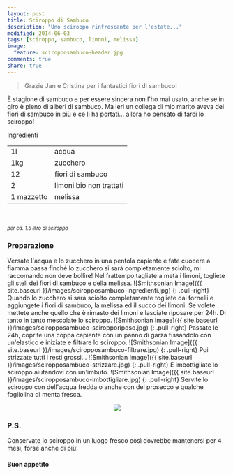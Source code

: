 ```yaml
---
layout: post
title: Sciroppo di Sambuco
description: "Uno sciroppo rinfrescante per l'estate..."
modified: 2014-06-03
tags: [sciroppo, sambuco, limoni, melissa]
image:
  feature: sciropposambuco-header.jpg
comments: true
share: true
---
```


> Grazie Jan e Cristina per i fantastici fiori di sambuco!

È stagione di sambuco e per essere sincera non l'ho mai usato, anche se in giro è pieno di alberi di sambuco. Ma ieri un collega di mio marito aveva dei fiori di sambuco in più e ce li ha portati... allora ho pensato di farci lo sciroppo! 


<div class="ingredients">
  <div class="ingredients-title">Ingredienti</div>
  <table>
    <tbody>
      <tr>
        <td>1l</td>
        <td>acqua</td>
      </tr>
      <tr>
        <td>1kg</td>
        <td>zucchero</td>
      </tr>
      <tr>
        <td>12</td>
        <td>fiori di sambuco</td>
      </tr>
      <tr>
        <td>2</td>
        <td>limoni bio non trattati</td>
      </tr>
      <tr>
        <td>1 mazzetto</td>
        <td>melissa</td>   
      </tr>
    </tbody>
  </table>
  <br></br>
  <i class="pull-right" style="font-size: 80%;">per ca. 1.5 litro di sciroppo</i>
</div>


<h3>
  <font color="grey">
    <i class="icon-cogs"></i>
  </font> Preparazione
</h3>

Versate l'acqua e lo zucchero in una pentola capiente e fate cuocere a fiamma bassa finché lo zucchero si sarà completamente sciolto, mi raccomando non deve bollire!
Nel frattempo tagliate a metà i limoni, togliete gli steli dei fiori di sambuco e della melissa.
![Smithsonian Image]({{ site.baseurl }}/images/sciropposambuco-ingredienti.jpg)
{: .pull-right}
Quando lo zucchero si sarà sciolto completamente togliete dai fornelli e aggiungete i fiori di sambuco, la melissa ed il succo dei limoni. Se volete mettete anche quello che è rimasto dei limoni e lasciate riposare per 24h. Di tanto in tanto mescolate lo sciroppo.
![Smithsonian Image]({{ site.baseurl }}/images/sciropposambuco-sciropporiposo.jpg)
{: .pull-right}
Passate le 24h, coprite una coppa capiente con un panno di garza fissandolo con un'elastico e iniziate e filtrare lo sciroppo.
![Smithsonian Image]({{ site.baseurl }}/images/sciropposambuco-filtrare.jpg)
{: .pull-right}
Poi strizzate tutti i resti grossi...
![Smithsonian Image]({{ site.baseurl }}/images/sciropposambuco-strizzare.jpg)
{: .pull-right}
E imbottigliate lo sciroppo aiutandovi con un'imbuto.
![Smithsonian Image]({{ site.baseurl }}/images/sciropposambuco-imbottigliare.jpg)
{: .pull-right}
Servite lo sciroppo con dell'acqua fredda o anche con del prosecco e qualche fogliolina di menta fresca.

<div style="text-align: center;">
  <img src="{{ site.baseurl }}/images/sciropposambuco.jpg" />
</div>



<h3>
  <font color="#FFCC00">
    <i class="icon-lightbulb"></i>
  </font> P.S.
</h3>

Conservate lo sciroppo in un luogo fresco così dovrebbe mantenersi per 4 mesi, forse anche di più! 

<h4>Buon appetito
  <font color="red">
    <i class="icon-smile"></i>
  </font>
</h4>
